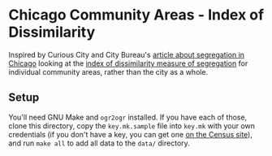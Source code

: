 # Chicago Community Areas - Index of Dissimilarity

Inspired by Curious City and City Bureau's [article about segregation in Chicago](https://www.wbez.org/shows/curious-city/is-notoriously-segregated-chicago-becoming-integrated/5dc5045b-6b0d-41c9-81b7-ecc52b76a222)
looking at the [index of dissimilarity measure of segregation](https://en.m.wikipedia.org/wiki/Index_of_dissimilarity)
for individual community areas, rather than the city as a whole.

## Setup

You'll need GNU Make and `ogr2ogr` installed. If you have each of those, clone
this directory, copy the `key.mk.sample` file into `key.mk` with your own credentials
(if you don't have a key, you can get one [on the Census site](https://www.census.gov/developers/)),
and run `make all` to add all data to the `data/` directory.
